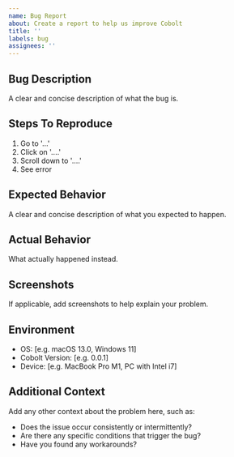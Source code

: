 ```yaml
---
name: Bug Report
about: Create a report to help us improve Cobolt
title: ''
labels: bug
assignees: ''
---
```


## Bug Description
A clear and concise description of what the bug is.

## Steps To Reproduce
1. Go to '...'
2. Click on '....'
3. Scroll down to '....'
4. See error

## Expected Behavior
A clear and concise description of what you expected to happen.

## Actual Behavior
What actually happened instead.

## Screenshots
If applicable, add screenshots to help explain your problem.

## Environment
- OS: [e.g. macOS 13.0, Windows 11]
- Cobolt Version: [e.g. 0.0.1]
- Device: [e.g. MacBook Pro M1, PC with Intel i7]

## Additional Context
Add any other context about the problem here, such as:
- Does the issue occur consistently or intermittently?
- Are there any specific conditions that trigger the bug?
- Have you found any workarounds? 
